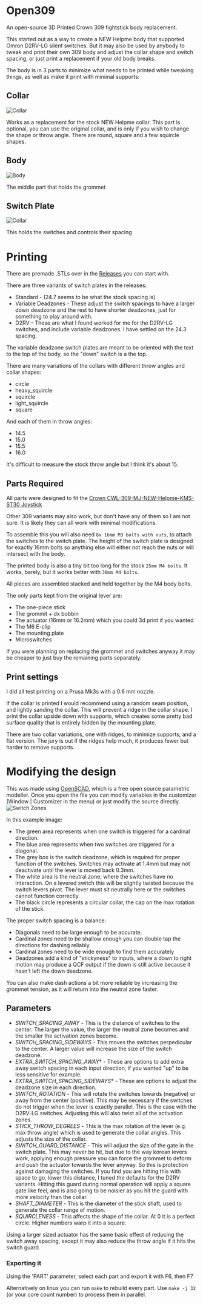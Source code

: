 # Open309

An open-source 3D Printed Crown 309 fightstick body replacement.

This started out as a way to create a NEW Helpme body that supported Omron D2RV-LG silent switches. But it may also be used by anybody to tweak and print their own 309 body and adjust the collar shape and switch spacing, or just print a replacement if your old body breaks.

The body is in 3 parts to minimize what needs to be printed while tweaking things, as well as make it print with minimal supports:


## Collar
![Collar](./images/collar.png)

Works as a replacement for the stock NEW Helpme collar. This part is optional, you can use the original collar, and is only if you wish to change the shape or throw angle. There are round, square and a few squircle shapes.

## Body
![Body](./images/body.png)

The middle part that holds the grommet

## Switch Plate
![Collar](./images/switch_plate.png)

This holds the switches and controls their spacing

# Printing

There are premade .STLs over in the [Releases](https://github.com/not-magic/Open309/releases) you can start with.

There are three variants of switch plates in the releases:

* Standard - (24.7 seems to be what the stock spacing is)
* Variable Deadzones - These adjust the switch spacings to have a larger down deadzone and the rest to have shorter deadzones, just for something to play around with.
* D2RV - These are what I found worked for me for the D2RV-LG switches, and include variable deadzones. I have settled on the 24.3 spacing.

The variable deadzone switch plates are meant to be oriented with the text to the top of the body, so the "down" switch is a the top.

There are many variations of the collars with different throw angles and collar shapes:

* circle
* heavy_squircle
* squircle
* light_squircle
* square

And each of them in throw angles:

* 14.5
* 15.0
* 15.5
* 16.0

It's difficult to measure the stock throw angle but I think it's about 15.

## Parts Required

All parts were designed to fit the [Crown CWL-309-MJ-NEW-Helpme-KMS-ST30 Joystick](https://focusattack.com/crown-cwl-309-mj-new-helpme-kms-st30-joystick/)

Other 309 variants may also work, but don't have any of them so I am not sure. It is likely they can all work with minimal modifications.

To assemble this you will also need `8x 16mm M3 bolts with nuts`, to attach the switches to the switch plate. The height of the switch plate is designed for exactly 16mm bolts so anything else will either not reach the nuts or will intersect with the body.

The printed body is also a tiny bit too long for the stock `25mm M4 bolts`. It works, barely, but it works better with `30mm M4 bolts`.

All pieces are assembled stacked and held together by the M4 body bolts.

The only parts kept from the original lever are:

* The one-piece stick
* The grommit + dx bobbin
* The actuator (16mm or 16.2mm) which you could 3d print if you wanted
* The M6 E-clip
* The mounting plate
* Microswitches

If you were planning on replacing the grommet and switches anyway it may be cheaper to just buy the remaining parts separately.

## Print settings

I did all test printing on a Prusa Mk3s with a 0.6 mm nozzle.

If the collar is printed I would recommend using a random seam position, and lightly sanding the collar. This will prevent a ridge in the collar shape. I print the collar upside down with supports, which creates some pretty bad surface quality that is entirely hidden by the mounting plate.

There are two collar variations, one with ridges, to minimize supports, and a flat version. The jury is out if the ridges help much, it produces fewer but harder to remove supports.

# Modifying the design

This was made using [OpenSCAD](https://openscad.org/), which is a free open source parametric modeller. Once you open the file you can modify variables in the customizer (Window | Customizer in the menu) or just modify the source directly.
![Switch Zones](./images/switch_zones.png)

In this example image:

* The green area represents when one switch is triggered for a cardinal direction.
* The blue area represents when two switches are triggered for a diagonal.
* The grey box is the switch deadzone, which is required for proper function of the switches. Switches may activate at 1.4mm but may not deactivate until the lever is moved back 0.3mm.
* The white area is the neutral zone, where the switches have no interaction. On a levered switch this will be slightly twisted because the switch levers pivot. The lever must sit neutrally here or the switches cannot function correctly.
* The black circle represents a circular collar, the cap on the max rotation of the stick.

The proper switch spacing is a balance:

* Diagonals need to be large enough to be accurate.
* Cardinal zones need to be shallow enough you can double tap the directions for dashing reliably.
* Cardinal zones need to be wide enough to find them accurately
* Deadzones add a kind of "stickyness" to inputs, where a down to right motion may produce a QCF output if the down is still active because it hasn't left the down deadzone.

You can also make dash actions a bit more reliable by increasing the grommet tension, as it will return into the neutral zone faster.

## Parameters

* _SWITCH_SPACING_AWAY_ - This is the distance of switches to the center. The larger the value, the larger the neutral zone becomes and the smaller the activation zones become.
* _SWITCH_SPACING_SIDEWAYS_ - This moves the switches perpedicular to the center. A larger value will increase the size of the switch deadzone.
* _EXTRA_SWITCH_SPACING_AWAY_\* - These are options to add extra away switch spacing in each input direction, if you wanted "up" to be less sensitive for example.
* _EXTRA_SWITCH_SPACING_SIDEWAYS_\* - These are options to adjust the deadzone size in each direction.
* _SWITCH_ROTATION_ - This will rotate the switches towards (negative) or away from the center (positive). This may be necessary if the switches do not trigger when the lever is exactly parallel. This is the case with the D2RV-LG switches. Adjusting this will also twist all of the activation zones.
* _STICK_THROW_DEGREES_ - This is the max rotation of the lever (e.g. max throw angle) which is used to generate the collar angles. This adjusts the size of the collar.
* _SWITCH_GUARD_DISTANCE_ - This will adjust the size of the gate in the switch plate. This may never be hit, but due to the way korean levers work, applying enough pressure you can force the grommet to deform and push the actuator towards the lever anyway. So this is protection against damaging the switches. If you find you are hitting this with space to go, lower this distance, I tuned the defaults for the D2RV variants. Hitting this guard during normal operation will apply a square gate like feel, and is also going to be noisier as you hit the guard with more velocity than the collar.
* _SHAFT_DIAMETER_ - This is the diameter of the stick shaft, used to generate the collar range of motion.
* _SQUIRCLENESS_  - This affects the shape of the collar. At 0 it is a perfect circle. Higher numbers warp it into a square.


Using a larger sized actuator has the same basic effect of reducing the switch away spacing, except it may also reduce the throw angle if it hits the switch guard.

### Exporting it

Using the 'PART' parameter, select each part and export it with F6, then F7

Alternatively on linux you can run `make` to rebuild every part. Use `make -j 32` (or your core count number) to process them in parallel.

